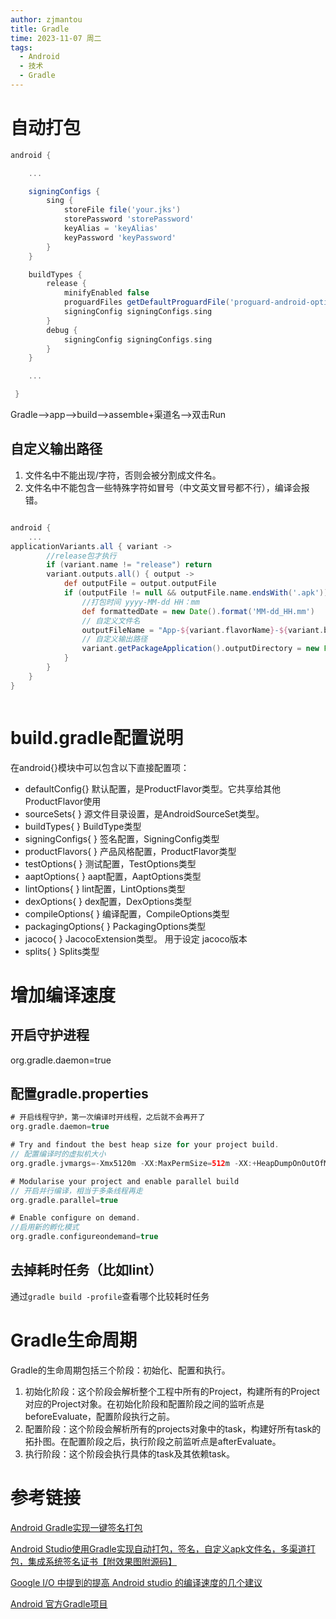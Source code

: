 ```yaml
---
author: zjmantou
title: Gradle
time: 2023-11-07 周二
tags:
  - Android
  - 技术
  - Gradle
---
```

# 自动打包

```groovy
android {

    ...

    signingConfigs {
        sing {
            storeFile file('your.jks')
            storePassword 'storePassword'
            keyAlias = 'keyAlias'
            keyPassword 'keyPassword'
        }
    }

    buildTypes {
        release {
            minifyEnabled false
            proguardFiles getDefaultProguardFile('proguard-android-optimize.txt'), 'proguard-rules.pro'
            signingConfig signingConfigs.sing
        }
        debug {
            signingConfig signingConfigs.sing
        }
    }

    ...

 }   

```

Gradle—>app—>build—>assemble+渠道名—>双击Run

## 自定义输出路径

1. 文件名中不能出现/字符，否则会被分割成文件名。
2. 文件名中不能包含一些特殊字符如冒号（中文英文冒号都不行），编译会报错。

```groovy

android {
	...
applicationVariants.all { variant ->
        //release包才执行
        if (variant.name != "release") return
        variant.outputs.all() { output ->
            def outputFile = output.outputFile
            if (outputFile != null && outputFile.name.endsWith('.apk')) {
                //打包时间 yyyy-MM-dd HH：mm
                def formattedDate = new Date().format('MM-dd_HH.mm')
                // 自定义文件名
                outputFileName = "App-${variant.flavorName}-${variant.buildType.name}_v${defaultConfig.versionName}(${formattedDate}).apk"
                // 自定义输出路径
                variant.getPackageApplication().outputDirectory = new File(rootDir.absolutePath + "/app/apks")
            }
        }
    }
}



```


# build.gradle配置说明

在android{}模块中可以包含以下直接配置项：

- defaultConfig{} 默认配置，是ProductFlavor类型。它共享给其他ProductFlavor使用
- sourceSets{ } 源文件目录设置，是AndroidSourceSet类型。
- buildTypes{ } BuildType类型
- signingConfigs{ } 签名配置，SigningConfig类型
- productFlavors{ } 产品风格配置，ProductFlavor类型
- testOptions{ } 测试配置，TestOptions类型
- aaptOptions{ } aapt配置，AaptOptions类型
- lintOptions{ } lint配置，LintOptions类型
- dexOptions{ } dex配置，DexOptions类型
- compileOptions{ } 编译配置，CompileOptions类型
- packagingOptions{ } PackagingOptions类型
- jacoco{ } JacocoExtension类型。 用于设定 jacoco版本
- splits{ } Splits类型

# 增加编译速度

## 开启守护进程

org.gradle.daemon=true

## 配置gradle.properties

```groovy
# 开启线程守护，第一次编译时开线程，之后就不会再开了
org.gradle.daemon=true

# Try and findout the best heap size for your project build.
// 配置编译时的虚拟机大小
org.gradle.jvmargs=-Xmx5120m -XX:MaxPermSize=512m -XX:+HeapDumpOnOutOfMemoryError -Dfile.encoding=UTF-8

# Modularise your project and enable parallel build
// 开启并行编译，相当于多条线程再走
org.gradle.parallel=true

# Enable configure on demand.
//启用新的孵化模式
org.gradle.configureondemand=true

```

## 去掉耗时任务（比如lint）

通过`gradle build -profile`查看哪个比较耗时任务


# Gradle生命周期

Gradle的生命周期包括三个阶段：初始化、配置和执行。

1. 初始化阶段：这个阶段会解析整个工程中所有的Project，构建所有的Project对应的Project对象。在初始化阶段和配置阶段之间的监听点是beforeEvaluate，配置阶段执行之前。
2. 配置阶段：这个阶段会解析所有的projects对象中的task，构建好所有task的拓扑图。在配置阶段之后，执行阶段之前监听点是afterEvaluate。
3. 执行阶段：这个阶段会执行具体的task及其依赖task。

# 参考链接

[Android Gradle实现一键签名打包](https://blog.csdn.net/DeMonliuhui/article/details/105710014)


[Android Studio使用Gradle实现自动打包，签名，自定义apk文件名，多渠道打包，集成系统签名证书【附效果图附源码】](https://blog.csdn.net/lucherr/article/details/72436018)


[Google I/O 中提到的提高 Android studio 的编译速度的几个建议](https://juejin.cn/post/6844903481917046791)

[Android 官方Gradle项目](https://github.com/android/gradle-recipes?tab=readme-ov-file)

